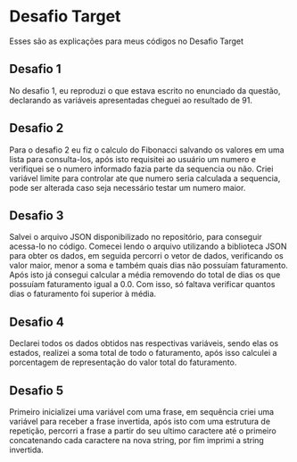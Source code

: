 # Desafio Target
Esses são as explicações para meus códigos no Desafio Target

## Desafio 1
No desafio 1, eu reproduzi o que estava escrito no enunciado da questão, declarando as variáveis apresentadas cheguei ao resultado de 91.

## Desafio 2
Para o desafio 2 eu fiz o calculo do Fibonacci salvando os valores em uma lista para consulta-los, após isto requisitei ao usuário um numero e verifiquei se o numero informado fazia parte da sequencia ou não.
Criei variável limite para controlar ate que numero seria calculada a sequencia, pode ser alterada caso seja necessário testar um numero maior.

## Desafio 3
Salvei o arquivo JSON disponibilizado no repositório, para conseguir acessa-lo no código.
Comecei lendo o arquivo utilizando a biblioteca JSON para obter os dados, em seguida percorri o vetor de dados, verificando os valor maior, menor a soma e também quais dias não possuíam faturamento.
Após isto já consegui calcular a média removendo do total de dias os que possuíam faturamento igual a 0.0. 
Com isso, só faltava verificar quantos dias o faturamento foi superior à média.

## Desafio 4
Declarei todos os dados obtidos nas respectivas variáveis, sendo elas os estados, realizei a soma total de todo o faturamento, após isso calculei a porcentagem de representação do valor total do faturamento.

## Desafio 5
Primeiro inicializei uma variável com uma frase, em sequência criei uma variável para receber a frase invertida, após isto com uma estrutura de repetição, percorri a frase a partir do seu ultimo caractere até o primeiro concatenando cada caractere na nova string, por fim imprimi a string invertida.